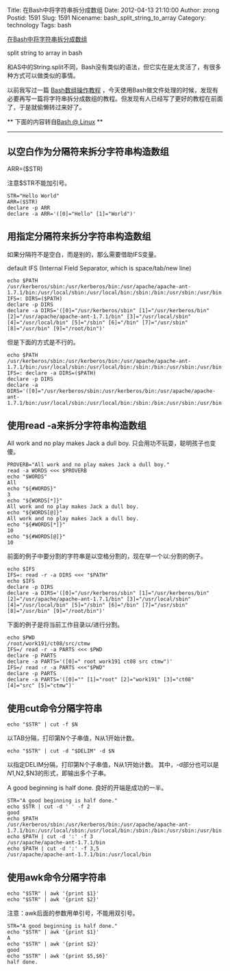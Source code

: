 Title: 在Bash中将字符串拆分成数组
Date: 2012-04-13 21:10:00
Author: zrong
Postid: 1591
Slug: 1591
Nicename: bash_split_string_to_array
Category: technology
Tags: bash

[在Bash中将字符串拆分成数组](http://zengrong.net/post/1591.htm)

split string to array in bash

和AS中的String.split不同，Bash没有类似的语法，但它实在是太灵活了，有很多种方式可以做类似的事情。

以前我写过一篇 [Bash数组操作教程][1] ，今天使用Bash做文件处理的时候，发现有必要再写一篇将字符串拆分成数组的教程。但发现有人已经写了更好的教程在前面了，于是就偷懒转过来好了。<!--more-->

** 下面的内容转自[Bash @ Linux][2] **
<hr>

## 以空白作为分隔符来拆分字符串构造数组

ARR=($STR)

注意$STR不能加引号。

``` shell 
STR="Hello World" 
ARR=($STR) 
declare -p ARR 
declare -a ARR='([0]="Hello" [1]="World")'
```
 
## 用指定分隔符来拆分字符串构造数组

如果分隔符不是空白，而是别的，那么需要借助IFS变量。

default IFS (Internal Field Separator, which is space/tab/new line)
 
``` shell
echo $PATH 
/usr/kerberos/sbin:/usr/kerberos/bin:/usr/apache/apache-ant-1.7.1/bin:/usr/local/sbin:/usr/local/bin:/sbin:/bin:/usr/sbin:/usr/bin:/root/bin
IFS=: DIRS=($PATH) 
declare -p DIRS   
declare -a DIRS='([0]="/usr/kerberos/sbin" [1]="/usr/kerberos/bin" [2]="/usr/apache/apache-ant-1.7.1/bin" [3]="/usr/local/sbin" [4]="/usr/local/bin" [5]="/sbin" [6]="/bin" [7]="/usr/sbin" [8]="/usr/bin" [9]="/root/bin")'
```
 
但是下面的方式是不行的。

``` shell
echo $PATH 
/usr/kerberos/sbin:/usr/kerberos/bin:/usr/apache/apache-ant-1.7.1/bin:/usr/local/sbin:/usr/local/bin:/sbin:/bin:/usr/sbin:/usr/bin:/root/bin
IFS=: declare -a DIRS=($PATH) 
declare -p DIRS 
declare -a DIRS='([0]="/usr/kerberos/sbin:/usr/kerberos/bin:/usr/apache/apache-ant-1.7.1/bin:/usr/local/sbin:/usr/local/bin:/sbin:/bin:/usr/sbin:/usr/bin:/root/bin")'
```
 
## 使用read -a来拆分字符串构造数组

All work and no play makes Jack a dull boy.
只会用功不玩耍，聪明孩子也变傻。

``` shell
PROVERB="All work and no play makes Jack a dull boy." 
read -a WORDS <<< $PROVERB 
echo "$WORDS" 
All
echo "${#WORDS}" 
3
echo "${WORDS[*]}" 
All work and no play makes Jack a dull boy.
echo "${WORDS[@]}" 
All work and no play makes Jack a dull boy.
echo "${#WORDS[*]}" 
10
echo "${#WORDS[@]}" 
10
```
 
前面的例子中要分割的字符串是以空格分割的，现在举一个以:分割的例子。

``` shell
echo $IFS 
IFS=: read -r -a DIRS <<< "$PATH" 
echo $IFS 
declare -p DIRS 
declare -a DIRS='([0]="/usr/kerberos/sbin" [1]="/usr/kerberos/bin" [2]="/usr/apache/apache-ant-1.7.1/bin" [3]="/usr/local/sbin" [4]="/usr/local/bin" [5]="/sbin" [6]="/bin" [7]="/usr/sbin" [8]="/usr/bin" [9]="/root/bin")'
```
 
下面的例子是将当前工作目录以/进行分割。

``` shell
echo $PWD 
/root/work191/ct08/src/ctmw
IFS=/ read -r -a PARTS <<< $PWD 
declare -p PARTS 
declare -a PARTS='([0]=" root work191 ct08 src ctmw")'
IFS=/ read -r -a PARTS <<<"$PWD" 
declare -p PARTS                 
declare -a PARTS='([0]="" [1]="root" [2]="work191" [3]="ct08" [4]="src" [5]="ctmw")'
```
 
## 使用cut命令分隔字符串

``` shell
echo "$STR" | cut -f $N
```

以TAB分隔，打印第N个子串值，N从1开始计数。

``` shell
echo "$STR" | cut -d "$DELIM" -d $N
```

以指定DELIM分隔，打印第N个子串值，N从1开始计数。
其中，-d部分也可以是$N1,$N2,$N3的形式，即输出多个子串。
 
A good beginning is half done.
良好的开端是成功的一半。
 
``` shell
STR="A good beginning is half done." 
echo $STR | cut -d ' ' -f 2          
good
echo $PATH 
/usr/kerberos/sbin:/usr/kerberos/bin:/usr/apache/apache-ant-1.7.1/bin:/usr/local/sbin:/usr/local/bin:/sbin:/bin:/usr/sbin:/usr/bin:/root/bin
echo $PATH | cut -d ':' -f 3 
/usr/apache/apache-ant-1.7.1/bin
echo $PATH | cut -d ':' -f 3,5 
/usr/apache/apache-ant-1.7.1/bin:/usr/local/bin
```
 
## 使用awk命令分隔字符串

``` shell
echo "$STR" | awk '{print $1}'
echo "$STR" | awk '{print $2}'
```

注意：awk后面的参数用单引号，不能用双引号。

``` shell 
STR="A good beginning is half done." 
echo "$STR" | awk '{print $1}' 
A
echo "$STR" | awk '{print $2}' 
good
echo "$STR" | awk '{print $5,$6}' 
half done.
```

[1]: http://zengrong.net/post/1518.htm
[2]: http://codingstandards.iteye.com/blog/1164910
